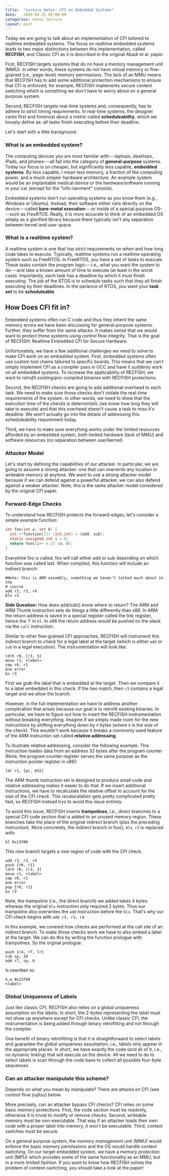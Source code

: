 ```yaml
---
title:  "Lecture Notes: CFI on Embedded Systems"
date:   2099-04-25 09:00:00
categories: notes lecture 
layout: post
---
```



Today we are going to talk about an implementation of CFI tailored to realtime
embedded systems. The focus on realtime embedded systems leads to two major
distinctions between this implementation, called **RECFISH**, and Classic CFI
as it is described in the original Abadi et al. paper. 

First, RECFISH targets systems that do no have a memory management unit (MMU).
In other words, these systems do not have virtual memory or fine-grained (i.e.,
page-level) memory permissions. The lack of an MMU means that RECFISH has to
add some additional protection mechanisms to ensure that CFI is enforced; for
example, RECFISH implements secure context switching which is something we
don't have to worry about on a general purpose system.

Second, RECFISH targets real-time systems and, consequently, has to adhere to
strict timing requirements. In real-time systems, the designer cares first and
foremost about a metric called  **scheduleability**, which we loosely define
as: all tasks finish executing before their deadline.

Let's start with a little background.

### What is an embedded system?

The computing devices you are most familiar with---laptops, desktops, iPads,
and phones---all fall into the category of **general-purpose** systems. Today
our focus is on cheaper, but significantly less capable, **embedded systems**.
By less capable, I mean less memory, a fraction of the computing power, and a
much simpler hardware architecture. An example system would be an implantable
medical device or the hardware/software running in your car (except for the
"info-tainment" console). 

Embedded systems don't run operating systems as you know them (e.g.,
Windows or Ubuntu). Instead, their software either runs directly on the
device---called **bare-metal execution**---or inside of a special purpose OS---such
as *FreeRTOS*. Really, it is more accurate to think of an embedded OS simply as
a glorified library because there typically isn't any separation between kernel
and user space. 


### What is a realtime system?

A realtime system is one that has strict requirements on when and how long code
takes to execute. Typically, realtime systems run a realtime operating system
such as FreeRTOS. In FreeRTOS, you have a set of tasks to execute. These tasks
contain the program logic---i.e., what you want the system to do---and take a
known amount of time to execute (at least in the worst case). Importantly, each
task has a deadline by which it must finish executing. The job of the RTOS is
to schedule tasks such that they all finish executing by their deadlines.  In
the parlance of RTOS, you want your **task set** to be **scheduleable**. 

## How Does CFI fit in?

Embedded systems often run C code and thus they inherit the same memory errors
we have been discussing for general-purpose systems. Further, they suffer from
the same attacks. It makes sense that we would want to protect these systems
using control flow integrity.  That is the goal of RECFISH: Realtime Embedded
CFI for Secure Hardware. 

Unfortunately, we have a few additional challenges we need to solve to make CFI
work on an embedded system. First, embedded systems often use custom tool
chains tailored to specific boards. This means that we can't simply implement
CFI as a compiler pass in GCC and have it suddenly work on all embedded
systems. To increase the applicability of RECFISH, we want to *retrofit
existing/pre-compiled binaries* with RECFISH protections.  

Second, the RECFISH checks are going to add additional overhead to each task. We
need to make sure those checks don't violate the real-time requirements of the
system. In other words, we need to show that the execution time of the checks
is deterministic (we know how long they will take to execute) and that this
overhead doesn't cause a task to miss it's deadline. We won't actually go into
the details of addressing this scheduleability requirement today.  

Third, we have to make sure everything works under the limited resources
afforded by an embedded system, both limited hardware (lack of MMU) and
software resources (no separation between user/kernel). 


### Attacker Model

Let's start by defining the capabilities of our attacker. In particular, we are
going to assume a strong attacker: one that can overwrite any location in
writeable memory at anytime. We want to use a strong attacker model because if
we can defend against a powerful attacker, we can also defend against a weaker
attacker. Note, this is the same attacker model considered by the original CFI
paper. 


### Forward-Edge Checks

To understand how RECFISH protects the forward-edges, let's consider a simple
example function:

```C
int foo(int a, int b) {
  int (*function[2]) (int,int) = {add, sub};
  static unsigned int i = 0;
  return func[i++ % 2] (a, b);
}
```

Everytime foo is called, foo will call either add or sub depending on which
function was called last. When compiled, this function will include an indirect
branch:

```
#Note: this is ARM assembly, something we haven't talked much about in the
# course
add r3, r3, r4
blx r3
```


**Side Question:** How does add/sub() know where to return?  The ARM and ARM
Thumb instruction sets do things a little differently than x86.  In ARM the
return address is saved in a special register called the link register, hence
the 'l' in `bl`. In x86 the return address would be pushed on the stack via the
`call` instruction.


Similar to other fine-grained CFI approaches, RECFISH will instrument this
indirect branch to check for a legal label at the target (which is either `add`
or `sub` in a legal execution). The instrumentation will look like:

```
ldrh r0, [r3, 3] 
movw r1, <label>
cmp r0, r1
bne error
bx r3
```

First we grab the label that is embedded at the target. Then we compare it to a
label embedded in this check. If the two match, then `r3` contains a legal
target and we allow the branch. 

However, in the full implementation we have to address another complication
that arises because our goal is to retrofit existing binaries. In particular, we
have to figure out how to insert the RECFISH instrumentation without breaking
everything.  Imagine if we simply made room for the new instructions by shifting 
everything down by `X` bytes (where `X` is the size of the check). This wouldn't work
because it breaks a commonly used feature of the ARM instruction set called **relative addressing**. 

To illustrate relative addressing, consider the following example. This
instruction loades data from an address 32 bytes after the program counter
(Note, the program counter register serves the same purpose as the instruction
pointer register in x86):

```
ldr r1, [pc, #32]
```  

The ARM thumb instruction set is designed to produce small code and relative
addressing makes it easier to do that.  If we insert additional instructions, we
have to recalculate the relative offset to account for the size of the CFI
check. This recalucalation gets pretty complicated pretty fast, so RECFISH
instead trys to avoid this issue entirely.

To avoid this issue, RECFISH inserts **trampolines**, i.e., direct branches to
a special CFI code section that is added to an unused memory region.  These
branches take the place of the original indirect branch (plus the preceding
instruction). More concretely, the indirect branch in foo(), `blx r3` is replaced
with: 

```
bl 0x13f80
```

This new branch targets a new region of code with the CFI check.

```
add r3, r3, r4
push {r0, r1}
ldrh r0, [r3, 3] 
movw r1, <label>
cmp r0, r1
bne error
pop {r0, r1}
bx r3
```

Note, the trampoline (i.e., the direct branch) we added takes 4 bytes whereas
the original `blx` instruction only required 2 bytes. Thus our trampoline also
overwrites the `add` instruction before the `blx`. That's why our CFI check
begins with `add r3, r3, r4`.

In this  example, we covered how checks are performed at the call site of an
indirect branch. To make those checks work we have to also embed a label at the
target. We can do this by writing the function prologue with trampolines. So
the orginal prologue:

```
push {r4, r7, lr}
sub sp, 20
add r7, sp, 0
```
Is rewritten to:

```
b.w 0x13f60
<label>
```

### Global Uniqueness of Labels

Just like classic CFI, RECFISH also relies on a global uniqueness assumption on
the labels; In short, the 2-bytes representing the label must not show up
anywhere except for CFI checks.   Unlike classic CFI, the instrumentation is
being added through binary retrofitting and not through the compiler.

One benefit of binary retrofitting is that it is straightforward to select
labels and guarantee the global uniqueness assumption, i.e., labels only appear
in the appropriate places. In short, we have exactly the code (and all of it,
i.e., no dynamic linking) that will execute on the device. All we need to do to
select labels is scan through the code base to collect all possible four-byte
sequences.


### Can an attacker manipulate this scheme?

Depends on what you mean by manipulate? There are attacks on CFI (see
control-flow jiujitsu) below.

More precisely, can an attacker bypass CFI checks?  CFI relies on some basic
memory protections. First, the code section must be readonly, otherwise it is
trivial to modify or remove checks.  Second, writeable memory must be
non-executable. That way if an attacker loads their own code with a proper
label into memory, it won't be executable. Third, context switches must be
secure. 

On a general purpose system, the *memory management unit (MMU)* would enforce the basic
memory permissions and the OS would handle context switching. On our target
embedded system, we have a *memory protection unit (MPU)* which provides some of
the same functionality as an MMU, but in a more limited fashion. If you want to
know how RECFISH solves the problem of context-switching, you should take a
look at the paper!
 

